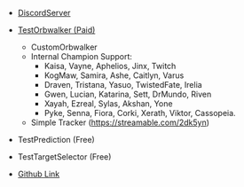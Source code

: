 * [DiscordServer](https://discord.com/invite/Sme64hw5Fe)
* [TestOrbwalker (Paid)](https://streamable.com/0icpwt)
    * CustomOrbwalker
    * Internal Champion Support:
        * Kaisa, Vayne, Aphelios, Jinx, Twitch
        * KogMaw, Samira, Ashe, Caitlyn, Varus
        * Draven, Tristana, Yasuo, TwistedFate, Irelia
        * Gwen, Lucian, Katarina, Sett, DrMundo, Riven
        * Xayah, Ezreal, Sylas, Akshan, Yone
        * Pyke, Senna, Fiora, Corki, Xerath, Viktor, Cassopeia.
    * Simple Tracker (https://streamable.com/2dk5yn)
* TestPrediction (Free)
* TestTargetSelector (Free)

* [Github Link](https://github.com/senkuisama/EnsoulSharp.addon)
